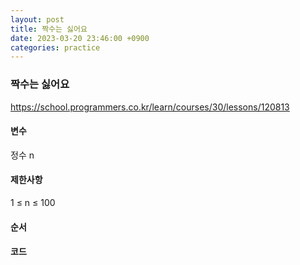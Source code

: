 ```yaml
---
layout: post
title: 짝수는 싫어요
date: 2023-03-20 23:46:00 +0900
categories: practice
---
```

### 짝수는 싫어요    
https://school.programmers.co.kr/learn/courses/30/lessons/120813    
    
#### 변수    
정수 n    
    
#### 제한사항    
1 ≤ n ≤ 100    
    
#### 순서    
    
#### 코드    
```JavaScript
```
